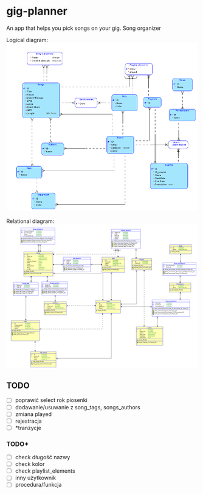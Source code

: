 # gig-planner
An app that helps you pick songs on your gig. Song organizer

Logical diagram:
![Logical diagram.png](https://github.com/GWEiRDNA/gig-planner/blob/main/Logical%20diagram.png?raw=true)

Relational diagram:
![Relational diagram.png](https://github.com/GWEiRDNA/gig-planner/blob/main/Relational%20diagram.png?raw=true)

## TODO
- [ ] poprawić select rok piosenki
- [ ] dodawanie/usuwanie z song_tags, songs_authors
- [ ] zmiana played
- [ ] rejestracja
- [ ] *tranzycje

### TODO+
- [ ] check długość nazwy
- [ ] check kolor
- [ ] check playlist_elements
- [ ] inny użytkownik
- [ ] procedura/funkcja
